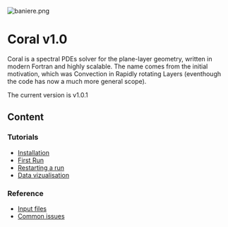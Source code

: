 ![baniere.png](http://www.normalesup.org/~benmiquel/misc/baniere.png)

# Coral v1.0


Coral is a spectral PDEs solver for the plane-layer geometry, written in modern Fortran and highly scalable. 
The name comes from the initial motivation, which was Convection in Rapidly rotating Layers (eventhough the code has now a much more general scope).

The current version is v1.0.1 

## Content

### Tutorials
+ [Installation](./1_Installation)
+ [First Run](./2_First_run)
+ [Restarting a run](./3_Restarting_a_run)
+ [Data vizualisation](./4_Data_visualisation)

### Reference
+ [Input files](./5_Input_files)
+ [Common issues](./6_Common_issues)

